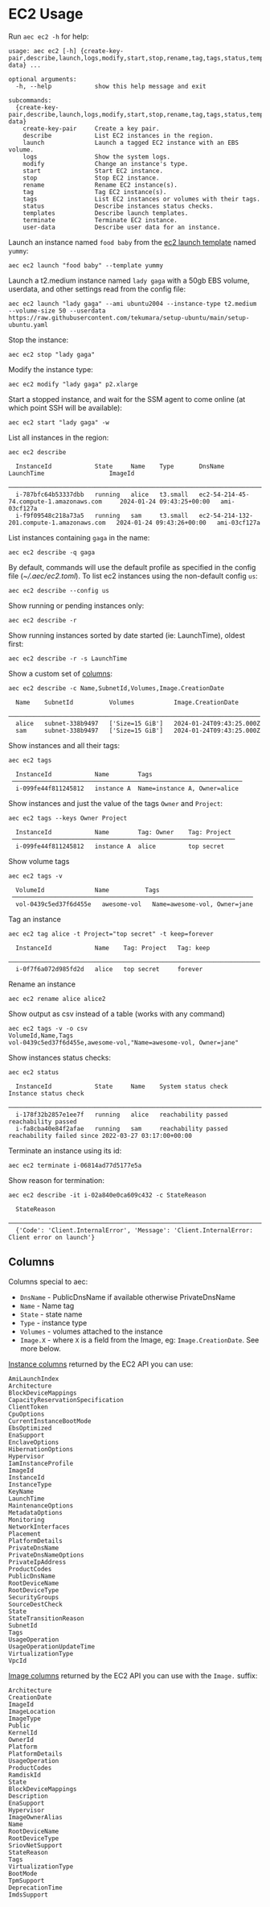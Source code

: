 <!-- [[[cog
import cog
from aec.util.docgen import docs
from aec.util.docgen import mock_aws_config as config
import aec.command.ec2 as ec2
]]] -->
<!-- [[[end]]] -->

# EC2 Usage

Run `aec ec2 -h` for help:

<!-- [[[cog
from aec.main import build_parser
cog.out(f"```\n{build_parser()._subparsers._actions[1].choices['ec2'].format_help()}```")
]]] -->
```
usage: aec ec2 [-h] {create-key-pair,describe,launch,logs,modify,start,stop,rename,tag,tags,status,templates,terminate,user-data} ...

optional arguments:
  -h, --help            show this help message and exit

subcommands:
  {create-key-pair,describe,launch,logs,modify,start,stop,rename,tag,tags,status,templates,terminate,user-data}
    create-key-pair     Create a key pair.
    describe            List EC2 instances in the region.
    launch              Launch a tagged EC2 instance with an EBS volume.
    logs                Show the system logs.
    modify              Change an instance's type.
    start               Start EC2 instance.
    stop                Stop EC2 instance.
    rename              Rename EC2 instance(s).
    tag                 Tag EC2 instance(s).
    tags                List EC2 instances or volumes with their tags.
    status              Describe instances status checks.
    templates           Describe launch templates.
    terminate           Terminate EC2 instance.
    user-data           Describe user data for an instance.
```
<!-- [[[end]]] -->

Launch an instance named `food baby` from the [ec2 launch template](https://docs.aws.amazon.com/AWSEC2/latest/UserGuide/ec2-launch-templates.html) named `yummy`:

```
aec ec2 launch "food baby" --template yummy
```

Launch a t2.medium instance named `lady gaga` with a 50gb EBS volume, userdata, and other settings read from the config file:

```
aec ec2 launch "lady gaga" --ami ubuntu2004 --instance-type t2.medium --volume-size 50 --userdata https://raw.githubusercontent.com/tekumara/setup-ubuntu/main/setup-ubuntu.yaml
```

Stop the instance:

```
aec ec2 stop "lady gaga"
```

Modify the instance type:

```
aec ec2 modify "lady gaga" p2.xlarge
```

Start a stopped instance, and wait for the SSM agent to come online (at which point SSH will be available):

```
aec ec2 start "lady gaga" -w
```

List all instances in the region:

<!-- [[[cog
cog.out(f"```\n{docs('aec ec2 describe', ec2.describe(config))}\n```")
]]] -->
```
aec ec2 describe

  InstanceId            State     Name    Type       DnsName                                      LaunchTime                  ImageId  
 ──────────────────────────────────────────────────────────────────────────────────────────────────────────────────────────────────────────
  i-787bfc64b53337dbb   running   alice   t3.small   ec2-54-214-45-74.compute-1.amazonaws.com     2024-01-24 09:43:25+00:00   ami-03cf127a  
  i-f9f09548c218a73a5   running   sam     t3.small   ec2-54-214-132-201.compute-1.amazonaws.com   2024-01-24 09:43:26+00:00   ami-03cf127a
```
<!-- [[[end]]] -->

List instances containing `gaga` in the name:

```
aec ec2 describe -q gaga
```

By default, commands will use the default profile as specified in the config file (_~/.aec/ec2.toml_). To list ec2 instances using the non-default config `us`:

```
aec ec2 describe --config us
```

Show running or pending instances only:

```
aec ec2 describe -r
```

Show running instances sorted by date started (ie: LaunchTime), oldest first:

```
aec ec2 describe -r -s LaunchTime
```

Show a custom set of [columns](#columns):

<!-- [[[cog
cog.out(f"```\n{docs('aec ec2 describe -c Name,SubnetId,Volumes,Image.CreationDate', ec2.describe(config, columns='Name,SubnetId,Volumes,Image.CreationDate'))}\n```")
]]] -->
```
aec ec2 describe -c Name,SubnetId,Volumes,Image.CreationDate

  Name    SubnetId          Volumes           Image.CreationDate  
 ──────────────────────────────────────────────────────────────────────
  alice   subnet-338b9497   ['Size=15 GiB']   2024-01-24T09:43:25.000Z  
  sam     subnet-338b9497   ['Size=15 GiB']   2024-01-24T09:43:25.000Z
```
<!-- [[[end]]] -->

Show instances and all their tags:

```
aec ec2 tags

  InstanceId            Name        Tags
 ────────────────────────────────────────────────────────────────
  i-099fe44f811245812   instance A  Name=instance A, Owner=alice
```

Show instances and just the value of the tags `Owner` and `Project`:

```
aec ec2 tags --keys Owner Project

  InstanceId            Name        Tag: Owner    Tag: Project
 ──────────────────────────────────────────────────────────────
  i-099fe44f811245812   instance A  alice         top secret
```

Show volume tags

```
aec ec2 tags -v

  VolumeId              Name          Tags
 ───────────────────────────────────────────────────────────────────
  vol-0439c5ed37f6d455e   awesome-vol   Name=awesome-vol, Owner=jane
```

Tag an instance

```
aec ec2 tag alice -t Project="top secret" -t keep=forever

  InstanceId            Name    Tag: Project   Tag: keep
 ──────────────────────────────────────────────────────────────────────
  i-0f7f6a072d985fd2d   alice   top secret     forever
```

Rename an instance

```
aec ec2 rename alice alice2
```

Show output as csv instead of a table (works with any command)

```
aec ec2 tags -v -o csv
VolumeId,Name,Tags
vol-0439c5ed37f6d455e,awesome-vol,"Name=awesome-vol, Owner=jane"
```

Show instances status checks:

```
aec ec2 status

  InstanceId            State     Name    System status check   Instance status check
 ───────────────────────────────────────────────────────────────────────────────────────────────────────────────────
  i-178f32b2857e1ee7f   running   alice   reachability passed   reachability passed
  i-fa8cba40e84f2afae   running   sam     reachability passed   reachability failed since 2022-03-27 03:17:00+00:00
```

Terminate an instance using its id:

```
aec ec2 terminate i-06814ad77d5177e5a
```

Show reason for termination:

```
aec ec2 describe -it i-02a840e0ca609c432 -c StateReason

  StateReason
 ─────────────────────────────────────────────────────────────────────────────────────────────
  {'Code': 'Client.InternalError', 'Message': 'Client.InternalError: Client error on launch'}
```

## Columns

Columns special to aec:

- `DnsName` - PublicDnsName if available otherwise PrivateDnsName
- `Name` - Name tag
- `State` - state name
- `Type` - instance type
- `Volumes` - volumes attached to the instance
- `Image.X` - where `X` is a field from the Image, eg: `Image.CreationDate`. See more below.

[Instance columns](https://youtype.github.io/boto3_stubs_docs/mypy_boto3_ec2/type_defs/#instancetypedef) returned by the EC2 API you can use:

```
AmiLaunchIndex
Architecture
BlockDeviceMappings
CapacityReservationSpecification
ClientToken
CpuOptions
CurrentInstanceBootMode
EbsOptimized
EnaSupport
EnclaveOptions
HibernationOptions
Hypervisor
IamInstanceProfile
ImageId
InstanceId
InstanceType
KeyName
LaunchTime
MaintenanceOptions
MetadataOptions
Monitoring
NetworkInterfaces
Placement
PlatformDetails
PrivateDnsName
PrivateDnsNameOptions
PrivateIpAddress
ProductCodes
PublicDnsName
RootDeviceName
RootDeviceType
SecurityGroups
SourceDestCheck
State
StateTransitionReason
SubnetId
Tags
UsageOperation
UsageOperationUpdateTime
VirtualizationType
VpcId
```

[Image columns](https://youtype.github.io/boto3_stubs_docs/mypy_boto3_ec2/type_defs/#imagetypedef) returned by the EC2 API you can use with the `Image.` suffix:

```
Architecture
CreationDate
ImageId
ImageLocation
ImageType
Public
KernelId
OwnerId
Platform
PlatformDetails
UsageOperation
ProductCodes
RamdiskId
State
BlockDeviceMappings
Description
EnaSupport
Hypervisor
ImageOwnerAlias
Name
RootDeviceName
RootDeviceType
SriovNetSupport
StateReason
Tags
VirtualizationType
BootMode
TpmSupport
DeprecationTime
ImdsSupport
```
